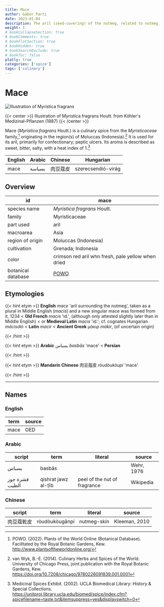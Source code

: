```yaml
---
title: Mace
author: Gábor Parti
date: 2023-01-04
description: The aril (seed-covering) of the nutmeg, related to nutmeg..
weight: 1
# bookCollapseSection: true
# bookComments: true
# bookFlatSection: true
# bookHidden: true
# bookSearchExclude: true
# bookToc: false
plotly: true
categories: ['spice']
tags: ['culinary']
---
```


# Mace

![Illustration of Myristica fragrans](/spice/images/kohler/mace.png)

{{< center >}}
Illustration of Myristica fragrans Houtt. from Köhler's Medizinal-Pflanzen (1887)
{{< /center >}}

Mace (*Myristica fragrans* Houtt.) is a culinary spice from the *Myristicaceae* family,[^powo] originating in the region(s) of Moluccas (Indonesia).[^van_wyk_culinary_2014] It is used for its aril, primarily for confectionary; peptic ulcers. Its aroma is described as sweet, bitter, salty, with a heat index of 1.[^ucla_medicinal_2002]

|English|Arabic|Chinese|     Hungarian    |
|-------|------|-------|------------------|
|  mace |بسباسة|  肉豆蔻皮 |szerecsendió-virág|

## Overview

|        id        |                        mace                       |
|------------------|---------------------------------------------------|
|   species name   |            *Myristica fragrans* Houtt.            |
|      family      |                   Myristicaceae                   |
|     part used    |                        aril                       |
|     macroarea    |                        Asia                       |
| region of origin |                Moluccas (Indonesia)               |
|    cultivation   |                 Grenada; Indonesia                |
|       color      | crimson red aril whn fresh, pale yellow when dried|
|botanical database|[POWO](https://powo.science.kew.org/taxon/586076-1)|

## Etymologies

{{< hint etym >}}
**English** *mace* 'aril surrounding the nutmeg', taken as a plural in Middle English (*macis*) and a new singular mace was formed from it, 1234 < **Old French** *macis* 'id.', (although only attested slightly later than in Middle English) < or **Medieval Latin** *macis* 'id.'; cf. cognates Hungarian *mácisdió* < **Latin** *macir* < **Ancient Greek** μάκιρ *mákir*, (of uncertain origin)



{{< /hint >}}

{{< hint etym >}}
**Arabic** بسباس *basbās* 'mace' < **Persian**



{{< /hint >}}

{{< hint etym >}}
**Mandarin Chinese** 肉豆蔻皮 *ròudòukòupí* 'mace'



{{< /hint >}}

***

## Names

### English

|term|source|
|----|------|
|mace|  OED |

### Arabic

|     script    |        term       |           literal          |  source  |
|---------------|-------------------|----------------------------|----------|
|     بسباس     |       basbās      |                            |Wehr, 1976|
|قشرة جوز الطيب |qishrat jawz al-ṭīb|peel of the nut of fragrance| Wikipedia|

### Chinese

|script|     term     |  literal  |    source   |
|------|--------------|-----------|-------------|
| 肉豆蔻乾皮|ròudòukòugānpí|nutmeg-skin|Kleeman, 2010|

[^powo]: POWO. (2022). Plants of the World Online (Botanical Database). Facilitated by the Royal Botanic Gardens, Kew. http://www.plantsoftheworldonline.org/
[^van_wyk_culinary_2014]: van Wyk, B.-E. (2014). Culinary Herbs and Spices of the World. University of Chicago Press, joint publication with the Royal Botanic Gardens, Kew. https://doi.org/10.7208/chicago/9780226091839.001.0001
[^ucla_medicinal_2002]: Medicinal Spices Exhibit. (2002). UCLA Biomedical Library: History & Special Collections. https://unitproj.library.ucla.edu/biomed/spice/index.cfm?spicefilename=taste.txt&itemsuppress=yes&displayswitch=0

